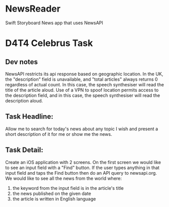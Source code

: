 # NewsReader
Swift Storyboard News app that uses NewsAPI

#  D4T4 Celebrus Task

## Dev notes
NewsAPI restricts its api response based on geographic location. In the UK, the "description" field is unavailable, and "total articles" always returns 0 regardless of actual count. In this case, the speech synthesiser will read the title of the article aloud. Use of a VPN to spoof location permits access to the description field, and in this case, the speech synthesiser will read the description aloud.

## Task Headline:
Allow me to search for today's news about any topic I wish and present a short description of it for me or show me the news.

## Task Detail:
Create an iOS application with 2 screens. On the first screen we would like to see an input field with a "Find" button. If the user types anything in that input field and taps the Find button then do an API query to newsapi.org. We would like to see all the news from the world where:
1. the keyword from the input field is in the article's title
2. the news published on the given date
3. the article is written in English language
